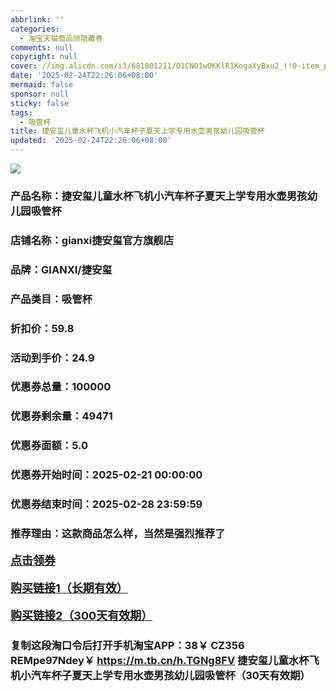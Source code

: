 ```yaml
---
abbrlink: ''
categories:
  - 淘宝天猫商品领隐藏券
comments: null
copyright: null
cover: //img.alicdn.com/i3/681801211/O1CN01wOKKlR1KogaXyBxu2_!!0-item_pic.jpg
date: '2025-02-24T22:26:06+08:00'
mermaid: false
sponsor: null
sticky: false
tags:
  - 吸管杯
title: 捷安玺儿童水杯飞机小汽车杯子夏天上学专用水壶男孩幼儿园吸管杯
updated: '2025-02-24T22:26:06+08:00'
--- 
```


![](//img.alicdn.com/i3/681801211/O1CN01wOKKlR1KogaXyBxu2_!!0-item_pic.jpg)

### 产品名称：捷安玺儿童水杯飞机小汽车杯子夏天上学专用水壶男孩幼儿园吸管杯
### 店铺名称：gianxi捷安玺官方旗舰店
### 品牌：GIANXI/捷安玺
### 产品类目：吸管杯
### 折扣价：59.8
### 活动到手价：24.9
### 优惠券总量：100000
### 优惠券剩余量：49471
### 优惠券面额：5.0
### 优惠券开始时间：2025-02-21 00:00:00	
### 优惠券结束时间：2025-02-28 23:59:59	
### 推荐理由：这款商品怎么样，当然是强烈推荐了

<p style="font-size: 18px; font-weight: bold;">
  <a href="https://uland.taobao.com/coupon/edetail?e=ZBJkMQYEFl%2BlhHvvyUNXZfh8CuWt5YH5OVuOuRD5gLJMmdsrkidbOWgpcJRl3wFwcV%2FlEyhmp8B5xwaRTnbl94BPSi3XMSG1%2BkrbMgLxc4sFY8NXRRsb8Pp0D3fE4LINAuuHwTXZYPpjNZl1CyHrqiTsFs8hRhSMI%2BtaUgbudUxA%2B536asYsLU%2F9Zk7cDx8UI8pw0IfAr8Dxld8W7uT8sNQbL9DGi47yT3N%2Fb083ABHRvhijMLhcr2g8eGyYf0as%2BtwibKY2GWrJMCGameEmjdnStbLCdTir4tYcX3qQ9xoNGl7wkZEENQBfQRmCxGACcMu3IBhfqQDuG8Qvu8yX0Pp6A4EzYcJj&traceId=216624f717406354773041765d1300&union_lens=lensId%3AOPT%401740635480%402107bec6_0d88_19545f5a38f_bc6e%4001%40eyJmbG9vcklkIjo3MzM1NH0ie" target="_blank">点击领券</a>
</p>
<p style="font-size: 18px; font-weight: bold;">
  <a href="https://s.click.taobao.com/t?e=m%3D2%26s%3Dx53m4Xlkx3Fw4vFB6t2Z2ueEDrYVVa64K7Vc7tFgwiHjf2vlNIV67pNS5Qpp3aDuYFMBzHxYoCP3ID%2FV1RqsF4wnCJeELi4I%2FIEn%2BS1IjHAB0ghlTd7WlZVm%2FOAUUFw71qrpxiwMoCNxc1AtbZGVS9v14%2B9YtgGRsRt%2BjN6gSmiMHuv7RoNv0dIOLe2GUnGWK3GkZDPC4%2BwJDqpb0MM5vBeWT3KQTryCeeYIxOcCWLjPy2VIsXVgrbD8%2FfKUhWnqKNbsQjycF5eP5ooaRZKikJGZ9wPRcXV%2BBfuqljaE3xpNzuMLUNyvdDz7y8SWgxoFsTlcKFVd04IhhQs2DjqgEA%3D%3D" target="_blank">购买链接1（长期有效）</a>
</p>
<p style="font-size: 18px; font-weight: bold;">
  <a href="https://s.click.taobao.com/86HHyNs" target="_blank">购买链接2（300天有效期）</a>
</p>

### 复制这段淘口令后打开手机淘宝APP：38￥ CZ356 REMpe97Ndey￥ https://m.tb.cn/h.TGNg8FV  捷安玺儿童水杯飞机小汽车杯子夏天上学专用水壶男孩幼儿园吸管杯（30天有效期）
